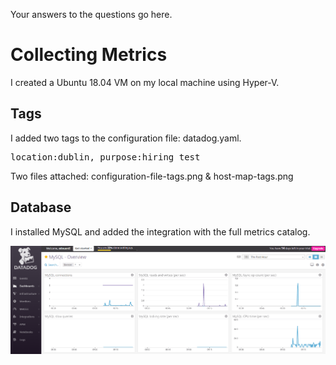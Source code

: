 Your answers to the questions go here.

<h1>Collecting Metrics</h1>

I created a Ubuntu 18.04 VM on my local machine using Hyper-V.

<h2>Tags</h2>

I added two tags to the configuration file: datadog.yaml.<br/>
<pre>location:dublin, purpose:hiring_test </pre>
Two files attached: configuration-file-tags.png & host-map-tags.png

<h2>Database</h2>

I installed MySQL and added the integration with the full metrics catalog.


<img src="mysql-overview-dashboard.png">
